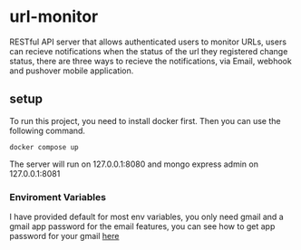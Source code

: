 # url-monitor
RESTful API server that allows authenticated users to monitor URLs, users can recieve notifications when the status of the url they registered change status, there are three ways to recieve the notifications, via Email, webhook and pushover mobile application.



## setup
To run this project, you need to install docker first.
Then you can use the following command.
```
docker compose up
```
The server will run on 127.0.0.1:8080 and mongo express admin on 127.0.0.1:8081
### Enviroment Variables
I have provided default for most env variables, you only need gmail and a gmail app password for the email features, you can see how to get app password for your gmail [here](https://support.google.com/accounts/answer/185833?hl=en)



